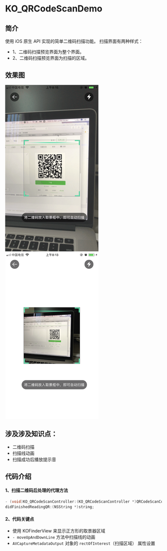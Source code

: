 # KO_QRCodeScanDemo

## 简介

使用 iOS 原生 API 实现的简单二维码扫描功能。
扫描界面有两种样式：
* 1、二维码扫描预览界面为整个界面。
* 2、二维码扫描预览界面为扫描的区域。

## 效果图

![](https://github.com/Korune/KO_QRCodeScanDemo/blob/master/Screenshots/IMG_2.PNG)     ![](https://github.com/Korune/KO_QRCodeScanDemo/blob/master/Screenshots/IMG_3.PNG)

## 涉及涉及知识点：
* 二维码扫描
* 扫描线动画
* 扫描成功后播放提示音

## 代码介绍

#### 1、扫描二维码后处理的代理方法
```Objective-C
- (void)KO_QRCodeScanController:(KO_QRCodeScanController *)QRCodeScanController
didFinishedReadingQR:(NSString *)string;
```

#### 2、代码关键点
* 使用 KOFinderView 来显示正方形的取景器区域
* `- moveUpAndDownLine` 方法中扫描线的动画
* `AVCaptureMetadataOutput`  对象的 `rectOfInterest`（扫描区域） 属性设置


